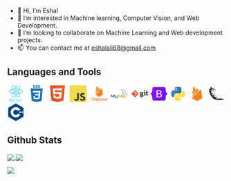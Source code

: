 - 👋 Hi, I’m Eshal
- 👀 I’m interested in Machine learning, Computer Vision, and Web Development.
- 💞️ I’m looking to collaborate on Machine Learning and Web development projects.
- 📫 You can contact me at eshalali68@gmail.com

<h2>Languages and Tools</h2>

 <div>
  <img src="https://github.com/devicons/devicon/blob/master/icons/react/react-original-wordmark.svg" title="React" alt="React" width="40" height="40"/>&nbsp;
  <img src="https://github.com/devicons/devicon/blob/master/icons/css3/css3-plain-wordmark.svg"  title="CSS3" alt="CSS" width="40" height="40"/>&nbsp;
  <img src="https://github.com/devicons/devicon/blob/master/icons/html5/html5-original.svg" title="HTML5" alt="HTML" width="40" height="40"/>&nbsp;
  <img src="https://github.com/devicons/devicon/blob/master/icons/javascript/javascript-original.svg" title="JavaScript" alt="JavaScript" width="40" height="40"/>&nbsp;
  <img src="https://github.com/devicons/devicon/blob/master/icons/firebase/firebase-plain-wordmark.svg" title="Firebase" alt="Firebase" width="40" height="40"/>&nbsp;
  <img src="https://github.com/devicons/devicon/blob/master/icons/mysql/mysql-original-wordmark.svg" title="MySQL"  alt="MySQL" width="40" height="40"/>&nbsp;
  <img src="https://github.com/devicons/devicon/blob/master/icons/git/git-original-wordmark.svg" title="Git" **alt="Git" width="40" height="40"/>
  <img src="https://github.com/devicons/devicon/blob/master/icons/bootstrap/bootstrap-original.svg" title="Bootstrap" **alt="Bootstrap" width="40" height="40"/>
  <img src="https://github.com/devicons/devicon/blob/master/icons/python/python-original.svg" title="Python" **alt="Python" width="40" height="40"/>
  <img src="https://github.com/devicons/devicon/blob/master/icons/firebase/firebase-plain.svg" title="firebase" **alt="firebase" width="40" height="40"/>
  <img src="https://github.com/devicons/devicon/blob/master/icons/flask/flask-original.svg" title="Flask" **alt="Flask" width="40" height="40"/>
  <img src="https://github.com/devicons/devicon/blob/master/icons/cplusplus/cplusplus-plain.svg" title="C++" **alt="C++" width="40" height="40"/>
</div>

  <h2>Github Stats</h2>


<a href="https://github.com/eshal26/github-readme-stats">
  <img height=200 align="center" src="https://github-readme-stats.vercel.app/api?username=eshal26&show-icons=true&theme=radical" />
</a>
<a href="https://github.com/eshal26/convoychat">
  <img height=200 align="center" src="https://github-readme-stats.vercel.app/api/top-langs?username=eshal26&layout=compact&langs_count=8&card_width=320&show-icons=true&theme=radical" />
</a>


![](https://komarev.com/ghpvc/?username=eshal26)
<!---
eshal26/eshal26 is a ✨ special ✨ repository because its `README.md` (this file) appears on your GitHub profile.
You can click the Preview link to take a look at your changes.
--->
